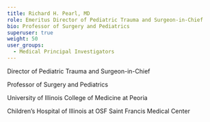 ```yaml
---
title: Richard H. Pearl, MD
role: Emeritus Director of Pediatric Trauma and Surgeon-in-Chief
bio: Professor of Surgery and Pediatrics
superuser: true
weight: 50
user_groups:
  - Medical Principal Investigators
---
```

<!--StartFragment-->

Director of Pediatric Trauma and Surgeon-in-Chief



Professor of Surgery and Pediatrics



University of Illinois College of Medicine at Peoria



Children’s Hospital of Illinois at OSF Saint Francis Medical Center



<!--EndFragment-->
